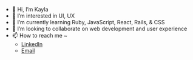 - 👋 Hi, I’m Kayla
- 👀 I’m interested in UI, UX
- 🌱 I’m currently learning Ruby, JavaScript, React, Rails, & CSS
- 💞️ I’m looking to collaborate on web development and user experience
- 📫 How to reach me ~ 
   - <a href="https://www.linkedin.com/in/kaylainboston/">LinkedIn</a><br>
   - <a href="mailto:kaylainboston@gmail.com">Email</a>
